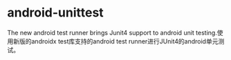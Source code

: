 # android-unittest
The new android test runner brings Junit4 support to android unit testing.使用新版的androidx test库支持的android test runner进行JUnit4的android单元测试。
